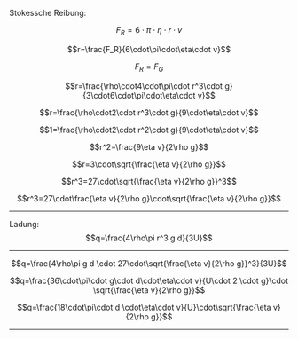 Stokessche Reibung:

$$F_R=6\cdot\pi\cdot\eta\cdot r\cdot v$$

$$r=\frac{F_R}{6\cdot\pi\cdot\eta\cdot v}$$

$$F_R=F_G$$

$$r=\frac{\rho\cdot4\cdot\pi\cdot r^3\cdot g}{3\cdot6\cdot\pi\cdot\eta\cdot v}$$

$$r=\frac{\rho\cdot2\cdot r^3\cdot g}{9\cdot\eta\cdot v}$$

$$1=\frac{\rho\cdot2\cdot r^2\cdot g}{9\cdot\eta\cdot v}$$

$$r^2=\frac{9\eta v}{2\rho g}$$

$$r=3\cdot\sqrt{\frac{\eta v}{2\rho g}}$$

$$r^3=27\cdot\sqrt{\frac{\eta v}{2\rho g}}^3$$

$$r^3=27\cdot\frac{\eta v}{2\rho g}\cdot\sqrt{\frac{\eta v}{2\rho g}}$$

---

Ladung: $$q=\frac{4\rho\pi r^3 g d}{3U}$$

---

$$q=\frac{4\rho\pi g d \cdot 27\cdot\sqrt{\frac{\eta v}{2\rho g}}^3}{3U}$$

$$q=\frac{36\cdot\pi\cdot g\cdot d\cdot\eta\cdot v}{U\cdot 2 \cdot g}\cdot \sqrt{\frac{\eta v}{2\rho g}}$$

$$q=\frac{18\cdot\pi\cdot d \cdot\eta\cdot v}{U}\cdot\sqrt{\frac{\eta v}{2\rho g}}$$

---

